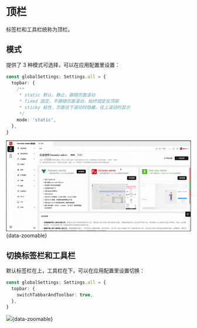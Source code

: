 # 顶栏

标签栏和工具栏统称为顶栏。

## 模式

提供了 3 种模式可选择，可以在应用配置里设置：

```ts {2-9}
const globalSettings: Settings.all = {
  topbar: {
    /**
     * static 默认，静止，跟随页面滚动
     * fixed 固定，不跟随页面滚动，始终固定在顶部
     * sticky 粘性，页面往下滚动时隐藏，往上滚动时显示
     */
    mode: 'static',
  },
}
```

![](/topbar.gif){data-zoomable}

## 切换标签栏和工具栏 <Badge type="pro" text="专业版" />

默认标签栏在上，工具栏在下，可以在应用配置里设置切换：

```ts {2-4}
const globalSettings: Settings.all = {
  topbar: {
    switchTabbarAndToolbar: true,
  },
}
```

![](/topbar-switchaabbarandtoolbar.gif){data-zoomable}
